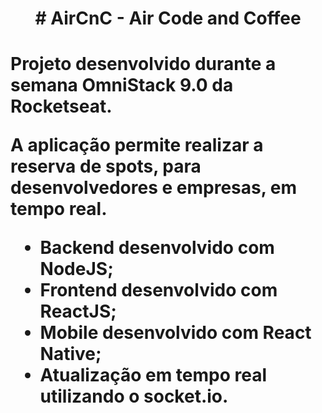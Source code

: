<h1 align = "center"> # AirCnC - Air Code and Coffee <h1>
Projeto desenvolvido durante a semana OmniStack 9.0 da Rocketseat.

A aplicação permite realizar a reserva de spots, para desenvolvedores e empresas, em tempo real.

- Backend desenvolvido com NodeJS;
- Frontend desenvolvido com ReactJS;
- Mobile desenvolvido com React Native;
- Atualização em tempo real utilizando o socket.io.
